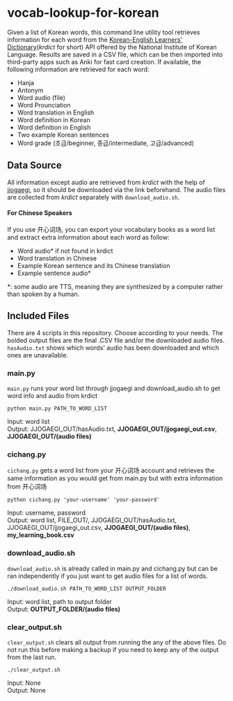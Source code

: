 # vocab-lookup-for-korean
Given a list of Korean words, this command line utility tool retrieves information for each word from the [Korean-English Learners' Dictionary](https://krdict.korean.go.kr/eng/mainAction?nation=eng)(*krdict* for short) API offered by the National Institute of Korean Language. Results are saved in a CSV file, which can be then imported into third-party apps such as Anki for fast card creation. If available, the following information are retrieved for each word:

- Hanja
- Antonym
- Word audio (file)
- Word Prounciation
- Word translation in English
- Word definition in Korean
- Word definition in English
- Two example Korean sentences
- Word grade (초급/beginner, 중급/intermediate, 고급/advanced)  

## Data Source
All information except audio are retrieved from *krdict* with the help of [jjogaegi](https://github.com/liy-che/jjogaegi), so it should be downloaded via the link beforehand. The audio files are collected from *krdict* separately with `download_audio.sh`.

#### For Chinese Speakers
If you use 开心词场, you can export your vocabulary books as a word list and extract extra information about each word as follow:
- Word audio* if not found in krdict
- Word translation in Chinese
- Example Korean sentence and its Chinese translation
- Example sentence audio*

*: some audio are TTS, meaning they are synthesized by a computer rather than spoken by a human.

## Included Files
There are 4 scripts in this repository. Choose according to your needs. The bolded output files are the final .CSV file and/or the downloaded audio files. `hasAudio.txt` shows which words' audio has been downloaded and which ones are unavailable.

### main.py
`main.py` runs your word list through jjogaegi and download_audio.sh to get word info and audio from krdict
```
python main.py PATH_TO_WORD_LIST
```
Input: word list </br>
Output: JJOGAEGI_OUT/hasAudio.txt, **JJOGAEGI_OUT/jjogaegi_out.csv**, **JJOGAEGI_OUT/(audio files)**

### cichang.py
`cichang.py` gets a word list from your 开心词场 account and retrieves the same information as you would get from main.py but with extra information from 开心词场
```
python cichang.py 'your-username' 'your-password'
```
Input: username, password </br>
Output: word list, FILE_OUT/, JJOGAEGI_OUT/hasAudio.txt, JJOGAEGI_OUT/jjogaegi_out.csv, **JJOGAEGI_OUT/(audio files)**, **my_learning_book.csv**

### download_audio.sh
`download_audio.sh` is already called in main.py and cichang.py but can be ran independently if you just want to get audio files for a list of words.
```
./download_audio.sh PATH_TO_WORD_LIST OUTPUT_FOLDER
```
Input: word list, path to output folder </br>
Output: **OUTPUT_FOLDER/(audio files)**

### clear_output.sh
`clear_output.sh` clears all output from running the any of the above files. Do not run this before making a backup if you need to keep any of the output from the last run.
```
./clear_output.sh
```
Input: None </br>
Output: None
